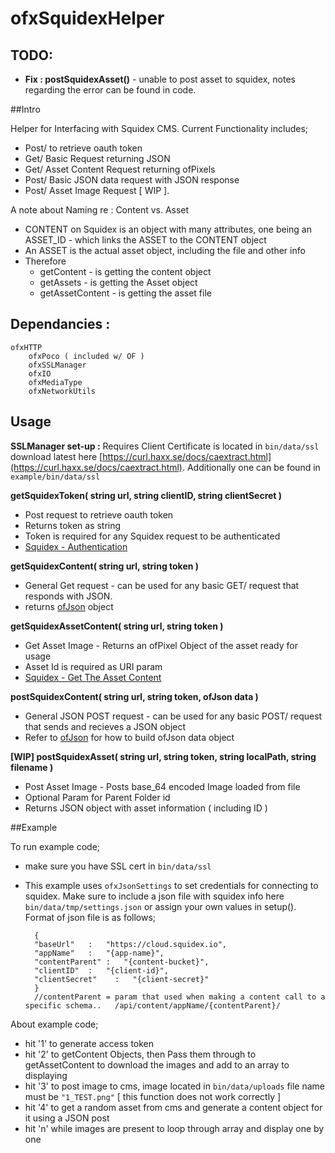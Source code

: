 # ofxSquidexHelper

## TODO: 

* **Fix : postSquidexAsset()** - unable to post asset to squidex, notes regarding the error can be found in code. 

##Intro

Helper for Interfacing with Squidex CMS. Current Functionality includes; 

* Post/ to retrieve oauth token 
* Get/ Basic Request returning JSON 
* Get/ Asset Content Request returning ofPixels
* Post/ Basic JSON data request with JSON response
* Post/ Asset Image Request [ WIP ]. 

A note about Naming re : Content vs. Asset

* CONTENT on Squidex is an object with many attributes, one being an ASSET_ID - which links the ASSET to the CONTENT object
* An ASSET is the actual asset object, including the file and other info
* Therefore 
	* getContent - is getting the content object
	* getAssets - is getting the Asset object 
	* getAssetContent - is getting the asset file


## Dependancies :

	ofxHTTP
		ofxPoco ( included w/ OF )
		ofxSSLManager
		ofxIO
		ofxMediaType
		ofxNetworkUtils


## Usage

**SSLManager set-up :** Requires Client Certificate is located in `bin/data/ssl` download latest here [https://curl.haxx.se/docs/caextract.html](https://curl.haxx.se/docs/caextract.html). Additionally one can be found in `example/bin/data/ssl`

**getSquidexToken( string url, string clientID, string clientSecret )**

* Post request to retrieve oauth token
* Returns token as string
* Token is required for any Squidex request to be authenticated
* [Squidex - Authentication](https://cloud.squidex.io/api/docs#section/Authentication)

**getSquidexContent( string url, string token )**

* General Get request - can be used for any basic GET/ request that responds with JSON.
* returns [ofJson](https://github.com/nlohmann/json) object 


**getSquidexAssetContent( string url, string token )**

* Get Asset Image - Returns an ofPixel Object of the asset ready for usage
* Asset Id is required as URI param 
* [Squidex - Get The Asset Content](https://cloud.squidex.io/api/docs#operation/AssetContent_GetAssetContent)

**postSquidexContent( string url, string token, ofJson data )**

* General JSON POST request - can be used for any basic POST/ request that sends and recieves a JSON object
* Refer to [ofJson](https://github.com/nlohmann/json) for how to build ofJson data object

**[WIP] postSquidexAsset( string url, string token, string localPath, string filename )**

* Post Asset Image - Posts base_64 encoded Image loaded from file
* Optional Param for Parent Folder id
* Returns JSON object with asset information ( including ID ) 

##Example

To run example code;

* make sure you have SSL cert in `bin/data/ssl`
* This example uses `ofxJsonSettings` to set credentials for connecting to squidex. Make sure to include a json file with squidex info here `bin/data/tmp/settings.json` or assign your own values in setup(). Format of json file is as follows;

	
		{
	    "baseUrl"   :   "https://cloud.squidex.io",
	    "appName"   :   "{app-name}",
	    "contentParent" :   "{content-bucket}",
	    "clientID"  :   "{client-id}",
	    "clientSecret"    :   "{client-secret}"
		}
		//contentParent = param that used when making a content call to a specific schema..   /api/content/appName/{contentParent}/ 


About example code;

* hit '1' to generate access token
* hit '2' to getContent Objects, then Pass them through to getAssetContent to download the images and add to an array to displaying
* hit '3' to post image to cms, image located in `bin/data/uploads` file name must be `"1_TEST.png"` [ this function does not work correctly ]
* hit '4' to get a random asset from cms and generate a content object for it using a JSON post
* hit 'n' while images are present to loop through array and display one by one
